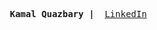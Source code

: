 <p><pre align="center"><strong>Kamal Quazbary |</strong>  <a href="https://www.linkedin.com/in/kamal-quazbary/">LinkedIn</a> </pre></p>
